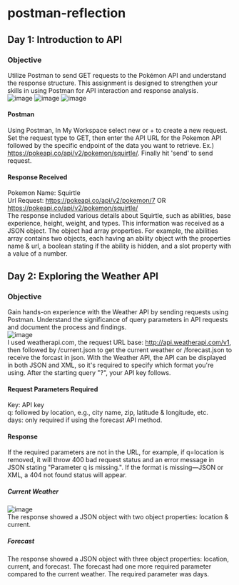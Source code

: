 # postman-reflection
## Day 1: Introduction to API
### Objective
Utilize Postman to send GET requests to the Pokémon API and understand the response structure. This assignment is designed to strengthen your skills in using Postman for API interaction and response analysis.  
![image](https://github.com/Laqwanda-Nettles/postman-reflection/assets/147118788/b2b11356-b348-44c5-9883-d51bd0824bc9)
![image](https://github.com/Laqwanda-Nettles/postman-reflection/assets/147118788/3123e538-d63f-48a3-a9f6-293705303467)
![image](https://github.com/Laqwanda-Nettles/postman-reflection/assets/147118788/67ed8676-0819-47a5-be31-da6a5959e2a4)
#### Postman
Using Postman, In My Workspace select new or +  to create a new request. Set the request type to GET, then enter the API URL for the Pokemon API followed by the specific endpoint of the data you want to retrieve. Ex.) https://pokeapi.co/api/v2/pokemon/squirtle/. Finally hit 'send' to send request.
#### Response Received
Pokemon Name: Squirtle  
Url Request: https://pokeapi.co/api/v2/pokemon/7 OR https://pokeapi.co/api/v2/pokemon/squirtle/  
The response included various details about Squirtle, such as abilities, base experience, height, weight, and types. This information was received as a JSON object. The object had array properties. For example, the abilities array contains two objects, each having an ability object with the properties name & url, a boolean stating if the ability is hidden, and a slot property with a value of a number.
## Day 2: Exploring the Weather API
### Objective
Gain hands-on experience with the Weather API by sending requests using Postman. Understand the significance of query parameters in API requests and document the process and findings.  
![image](https://github.com/Laqwanda-Nettles/postman-reflection/assets/147118788/b156d6bf-94df-4343-93bb-b7ded8470827)  
I used weatherapi.com, the request URL base: http://api.weatherapi.com/v1, then followed by /current.json to get the current weather or /forecast.json to receive the forcast in json. With the Weather API, the API can be displayed in both JSON and XML, so it's required to specify which format you're using. After the starting query "?", your API key follows.
#### Request Parameters Required
Key: API key  
q: followed by location, e.g., city name, zip, latitude & longitude, etc.  
days: only required if using the forecast API method.  
#### Response
If the required parameters are not in the URL, for example, if q=location is removed, it will throw 400 bad request status and an error message in JSON stating "Parameter q is missing.". If the format is missing—JSON or XML, a 404 not found status will appear.
##### Current Weather
![image](https://github.com/Laqwanda-Nettles/postman-reflection/assets/147118788/a686519a-d141-4d71-bd56-bdebbaaacd1b)  
The response showed a JSON object with two object properties: location & current.
##### Forecast
The response showed a JSON object with three object properties: location, current, and forecast. The forecast had one more required parameter compared to the current weather. The required parameter was days.
